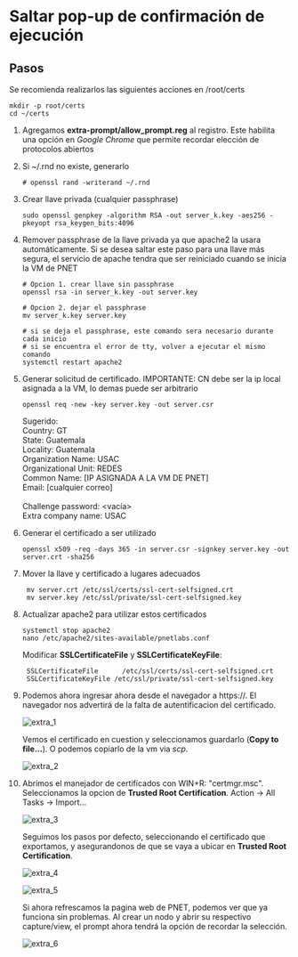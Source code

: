 # Saltar pop-up de confirmación de ejecución

## Pasos
Se recomienda realizarlos las siguientes acciones en  /root/certs
```
mkdir -p root/certs
cd ~/certs
```
1. Agregamos **extra-prompt/allow_prompt.reg** al registro. Este habilita una opción en *Google Chrome* que permite recordar elección de protocolos abiertos
2. Si ~/.rnd no existe, generarlo
   
   ```# openssl rand -writerand ~/.rnd```

3. Crear llave privada (cualquier passphrase)
   
   ```sudo openssl genpkey -algorithm RSA -out server_k.key -aes256 -pkeyopt rsa_keygen_bits:4096```

4. Remover passphrase de la llave privada ya que apache2 la usara automáticamente. Si se desea saltar este paso para una llave más segura, el servicio de apache tendra que ser reiniciado cuando se inicia la VM de PNET

    ```
    # Opcion 1. crear llave sin passphrase
    openssl rsa -in server_k.key -out server.key

    # Opcion 2. dejar el passphrase
    mv server_k.key server.key

    # si se deja el passphrase, este comando sera necesario durante cada inicio
    # si se encuentra el error de tty, volver a ejecutar el mismo comando
    systemctl restart apache2
    ```

5. Generar solicitud de certificado. IMPORTANTE: CN debe ser la ip local asignada a la VM, lo demas puede ser arbitrario
  
   ```
   openssl req -new -key server.key -out server.csr
   ```
    Sugerido:<br>
    Country: GT<br>
    State: Guatemala<br>
    Locality: Guatemala<br>
    Organization Name: USAC<br>
    Organizational Unit: REDES<br>
    Common Name:  [IP ASIGNADA A LA VM DE PNET]<br>
    Email: [cualquier correo]<br>
    <br>
    Challenge password: <vacía><br>
    Extra company name: USAC
   
6. Generar el certificado a ser utilizado
    ```
    openssl x509 -req -days 365 -in server.csr -signkey server.key -out server.crt -sha256
    ```
7. Mover la llave y certificado a lugares adecuados

    ```
     mv server.crt /etc/ssl/certs/ssl-cert-selfsigned.crt
     mv server.key /etc/ssl/private/ssl-cert-selfsigned.key
    ```
8. Actualizar apache2 para utilizar estos certificados

      ```
      systemctl stop apache2
      nano /etc/apache2/sites-available/pnetlabs.conf
      ```

      Modificar **SSLCertificateFile** y **SSLCertificateKeyFile**: <br>
      ```
       SSLCertificateFile      /etc/ssl/certs/ssl-cert-selfsigned.crt
       SSLCertificateKeyFile /etc/ssl/private/ssl-cert-selfsigned.key
      ```
9. Podemos ahora ingresar ahora desde el navegador a https://<ip-vm>. El navegador nos advertirá de la falta de autentificacion del certificado.

    ![extra_1](readme_img/extra_1.png)
    
    Vemos el certificado en cuestion y seleccionamos guardarlo (**Copy to file...**). O podemos copiarlo de la vm via *scp*.
    
    ![extra_2](readme_img/extra_2.png)


10. Abrimos el manejador de certificados con WIN+R: "certmgr.msc". Seleccionamos la opcion de **Trusted Root Certification**. Action -> All Tasks -> Import...

     ![extra_3](readme_img/extra_3.png)
  
     Seguimos los pasos por defecto, seleccionando el certificado que exportamos, y asegurandonos de que se vaya a ubicar en **Trusted Root Certification**.
  
     ![extra_4](readme_img/extra_4.png)
  
     ![extra_5](readme_img/extra_5.png)
  
     Si ahora refrescamos la pagina web de PNET, podemos ver que ya funciona sin problemas. Al crear un nodo y abrir su respectivo capture/view, el prompt ahora tendrá la opción de recordar la selección. 
  
     ![extra_6](readme_img/extra_6.png)
